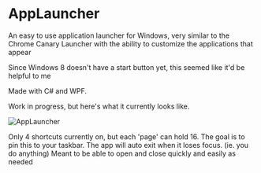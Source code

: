 AppLauncher
===========

An easy to use application launcher for Windows, very similar to the Chrome Canary Launcher with the ability to customize the applications that appear

Since Windows 8 doesn't have a start button yet, this seemed like it'd be helpful to me

Made with C# and WPF.

Work in progress, but here's what it currently looks like.

![AppLauncher](http://img15.imageshack.us/img15/2484/gvd5.png)

Only 4 shortcuts currently on, but each 'page' can hold 16.  The goal is to pin this to your taskbar.  The app will auto exit when it loses focus. (ie. you do anything)
Meant to be able to open and close quickly and easily as needed
